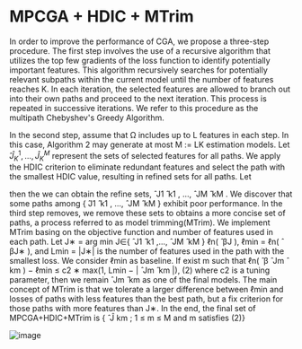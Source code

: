 # MPCGA + HDIC + MTrim

In order to improve the performance of CGA, we propose a three-step procedure. The first step involves the use of a recursive algorithm that utilizes the top few gradients of the loss function to identify potentially important features. This algorithm recursively searches for potentially relevant subpaths within the current model until the number of features reaches K. In each iteration, the selected features are allowed to branch out into their own paths and proceed to the next iteration. This process is repeated in successive iterations. We refer to this procedure as the multipath Chebyshev's Greedy Algorithm.

In the second step, assume that Ω includes up to L features in each step. In this case, Algorithm 2 may
generate at most M := LK estimation models. Let ̂$`\hat{J}_K^1,...,\hat{J}_K^M`$ represent the sets of selected features for all
paths. We apply the HDIC criterion to eliminate redundant features and select the path with the smallest
HDIC value, resulting in refined sets for all paths. Let

then the we can obtain the refine sets, ̂ J1
̂
k1
, ..., ̂ JM
̂
kM
.
We discover that some paths among { ̂J1
̂
k1
, ..., ̂ JM
̂
kM
} exhibit poor performance. In the third step removes,
we remove these sets to obtains a more concise set of paths, a process referred to as model trimming(MTrim).
We implement MTrim basing on the objective function and number of features used in each path. Let
J∗ = arg min
J∈{ ̂ J1
̂
k1
,..., ̂ JM
̂
kM
}
ℓn( ̂ βJ ),
ℓmin = ℓn( ̂ βJ∗ ), and Lmin = |J∗| is the number of features used in the path with the smallest loss. We
consider ℓmin as baseline. If exist m such that
ℓn( ̂ β ̂ Jm
̂
km
) − ℓmin ≤ c2 ∗ max(1, Lmin − | ̂ Jm
̂
km
|), (2)
where c2 is a tuning parameter, then we remain ̂ Jm
̂
km
as one of the final models. The main concept
of MTrim is that we tolerate a larger difference between ℓmin and losses of paths with less features than
the best path, but a fix criterion for those paths with more features than J∗. In the end, the final set of
MPCGA+HDIC+MTrim is
{ ̂ Ĵ km ; 1 ≤ m ≤ M and m satisfies (2)}

![image](https://github.com/CKIngGroup/MPCGA/assets/117146718/a37465b6-f750-4d0d-9ae3-6757a5699e0c)
